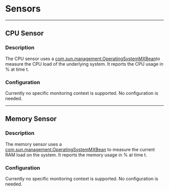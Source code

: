 ﻿# Sensors
***
## CPU Sensor
### Description
The CPU sensor uses a [com.sun.management.OperatingSystemMXBean](https://docs.oracle.com/javase/8/docs/jre/api/management/extension/com/sun/management/OperatingSystemMXBean.html)to measure the CPU load of the underlying system. It reports the CPU usage in % at time t.
### Configuration
Currently no specific monitoring context is supported. No configuration is needed.
***
## Memory Sensor
### Description
The memory sensor uses a [com.sun.management.OperatingSystemMXBean](https://docs.oracle.com/javase/8/docs/jre/api/management/extension/com/sun/management/OperatingSystemMXBean.html) to measure the current RAM load on the system. It reports the memory usage in % at time t.
### Configuration
Currently no specific monitoring context is supported. No configuration is needed.